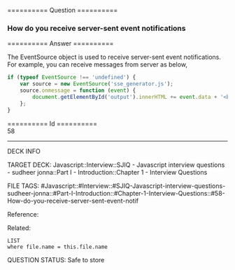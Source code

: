 ========== Question ==========  

### How do you receive server-sent event notifications  

========== Answer ==========  

The EventSource object is used to receive server-sent event notifications. For example, you can receive messages from server as below,

```javascript
if (typeof EventSource !== 'undefined') {
    var source = new EventSource('sse_generator.js');
    source.onmessage = function (event) {
        document.getElementById('output').innerHTML += event.data + '<br>';
    };
}
```

========== Id ==========  
58

---

DECK INFO

TARGET DECK: Javascript::Interview::SJIQ - Javascript interview questions - sudheer jonna::Part I - Introduction::Chapter 1 - Interview Questions

FILE TAGS: #Javascript::#Interview::#SJIQ-Javascript-interview-questions-sudheer-jonna::#Part-I-Introduction::#Chapter-1-Interview-Questions::#58-How-do-you-receive-server-sent-event-notif

Reference:

Related:

```dataview
LIST
where file.name = this.file.name
```

QUESTION STATUS: Safe to store
